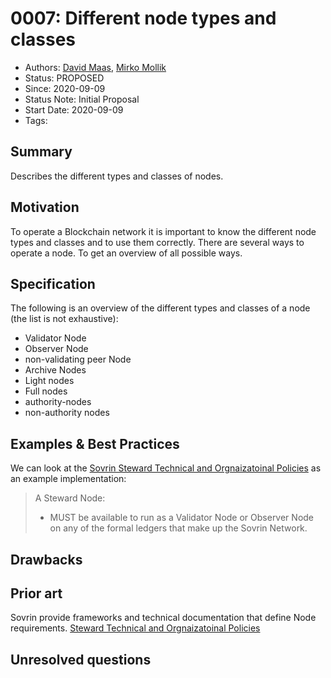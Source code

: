 # 0007: Different node types and classes
- Authors: [David Maas](david_maas@hotmail.de), [Mirko Mollik](mollik@internet-sicherheit.de) 
- Status: PROPOSED
- Since: 2020-09-09 
- Status Note: Initial Proposal  
- Start Date: 2020-09-09 
- Tags: 

## Summary

Describes the different types and classes of nodes.

## Motivation

To operate a Blockchain network it is important to know the different node types and classes and to use them correctly. There are several ways to operate a node. To get an overview of all possible ways.

## Specification

The following is an overview of the different types and classes of a node (the list is not exhaustive):

- Validator Node
- Observer Node
- non-validating peer Node
- Archive Nodes
- Light nodes
- Full nodes
- authority-nodes
- non-authority nodes


## Examples & Best Practices

We can look at the [Sovrin Steward Technical and Orgnaizatoinal Policies](https://sovrin.org/wp-content/uploads/Steward-Technical-and-Organizational-Policies-V2.pdf) as an example implementation:
> A Steward Node:
> * MUST be available to run as a Validator Node or Observer Node on any of the formal ledgers that make up the Sovrin Network.



## Drawbacks


## Prior art

 Sovrin provide frameworks and technical documentation that define Node requirements. 
 [Steward Technical and Orgnaizatoinal Policies](https://sovrin.org/wp-content/uploads/Steward-Technical-and-Organizational-Policies-V2.pdf)

## Unresolved questions
